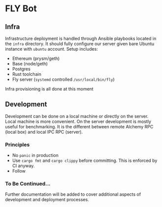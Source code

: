 # FLY Bot


## Infra

Infrastructure deployment is handled through Ansible playbooks located in the `infra` directory.
It should fully configure our server given bare Ubuntu instance with `ubuntu` account.
Setup includes:
* Ethereum (prysm/geth)
* Base (node/geth)
* Postgres
* Rust toolchain
* Fly server (`systemd` controlled `/usr/local/bin/fly`)

Infra provisioning is all done at this moment

## Development

Development can be done on a local machine or directly on the server. Local machine is more convenient. On the server
development is mostly useful for benchmarking. It is the different between remote Alchemy RPC (local box) and local IPC RPC (server).

### Principles
* No `panic` in production
* Use `cargo fmt` and `cargo clippy` before committing. This is enforced by CI anyway.
* Follow
### To Be Continued...

Further documentation will be added to cover additional aspects of development and deployment processes.




